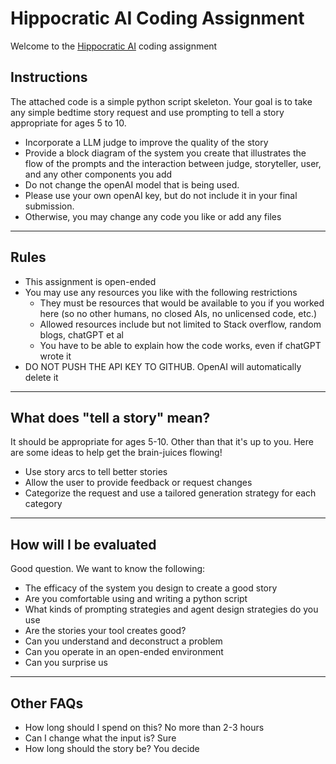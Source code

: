 # Hippocratic AI Coding Assignment

Welcome to the [Hippocratic AI](https://www.hippocraticai.com) coding assignment

## Instructions

The attached code is a simple python script skeleton. Your goal is to take any simple bedtime story request and use prompting to tell a story appropriate for ages 5 to 10.

- Incorporate a LLM judge to improve the quality of the story
- Provide a block diagram of the system you create that illustrates the flow of the prompts and the interaction between judge, storyteller, user, and any other components you add
- Do not change the openAI model that is being used.
- Please use your own openAI key, but do not include it in your final submission.
- Otherwise, you may change any code you like or add any files

---

## Rules

- This assignment is open-ended
- You may use any resources you like with the following restrictions
  - They must be resources that would be available to you if you worked here (so no other humans, no closed AIs, no unlicensed code, etc.)
  - Allowed resources include but not limited to Stack overflow, random blogs, chatGPT et al
  - You have to be able to explain how the code works, even if chatGPT wrote it
- DO NOT PUSH THE API KEY TO GITHUB. OpenAI will automatically delete it

---

## What does "tell a story" mean?

It should be appropriate for ages 5-10. Other than that it's up to you. Here are some ideas to help get the brain-juices flowing!

- Use story arcs to tell better stories
- Allow the user to provide feedback or request changes
- Categorize the request and use a tailored generation strategy for each category

---

## How will I be evaluated

Good question. We want to know the following:

- The efficacy of the system you design to create a good story
- Are you comfortable using and writing a python script
- What kinds of prompting strategies and agent design strategies do you use
- Are the stories your tool creates good?
- Can you understand and deconstruct a problem
- Can you operate in an open-ended environment
- Can you surprise us

---

## Other FAQs

- How long should I spend on this?
  No more than 2-3 hours
- Can I change what the input is?
  Sure
- How long should the story be?
  You decide
